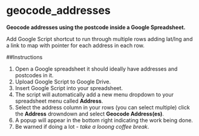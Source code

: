 geocode_addresses
=================

**Geocode addresses using the postcode inside a Google Spreadsheet.**

Add Google Script shortcut to run through multiple rows adding lat/lng and a link to map with pointer for each address in each row.

##Instructions
1. Open a Google spreadsheet it should ideally have addresses and postcodes in it.
2. Upload Google Script to Google Drive.
3. Insert Google Script into your spreadsheet.
4. The script will automatically add a new menu dropdown to your spreadsheet menu called **Address**. 
5. Select the address column in your rows (you can select multiple) click the **Address** drowndown and select **Geocode Address(es)**.
6. A popup will appear in the bottom right indicating the work being done.
7. Be warned if doing a lot - _take a looong coffee break_.
